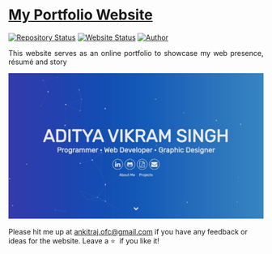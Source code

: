 # <a href="https://people.umass.edu/avsingh" target="_blank">My Portfolio Website</a>

[![Repository Status](https://img.shields.io/badge/Repository%20Status-Maintained-dark%20green.svg)](https://github.com/ankitrpathak/sample-portfolio-website)
[![Website Status](https://img.shields.io/badge/Website%20Status-Online-green)](https://people.umass.edu/avsingh)
[![Author](https://img.shields.io/badge/Author-Aditya%20Vikram%20Singh-blue.svg)](https://www.linkedin.com/in/ankitrpathak/)

 <p align="justify">This website serves as an online portfolio to showcase my web presence, résumé and story</p>

![My Alternate Portfolio Website](https://raw.githubusercontent.com/AVS1508/My-Alternate-Portfolio-Website/master/My-Alternate-Portfolio-Website.jpg)

Please hit me up at ankitraj.ofc@gmail.com if you have any feedback or ideas for the website. Leave a :star: &nbsp;if you like it!

